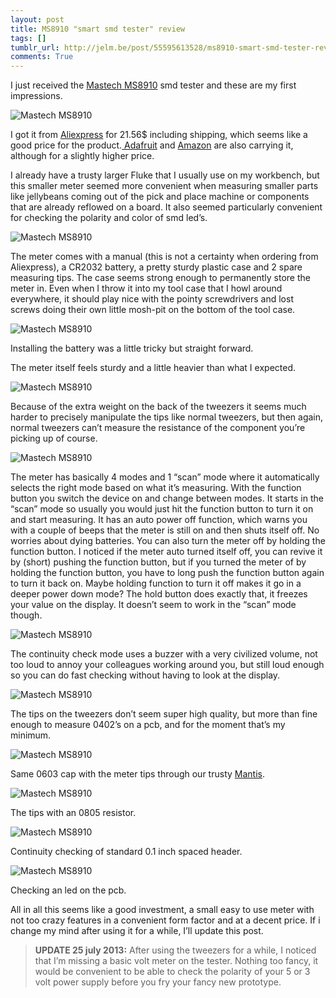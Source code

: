 ```yaml
---
layout: post
title: MS8910 "smart smd tester" review
tags: []
tumblr_url: http://jelm.be/post/55595613528/ms8910-smart-smd-tester-review
comments: True
---
```

I just received the [Mastech MS8910](http://www.p-mastech.com/index.php?page=shop.product_details&flypage=flypage.tpl&product_id=113&category_id=8&option=com_virtuemart&Itemid=29&vmcchk=1&Itemid=29) smd tester and these are my first impressions.

![Mastech MS8910](/images/2013-07-16-ms8910-smart-smd-tester-review-1.jpg)

I got it from [Aliexpress](http://www.aliexpress.com/item/FREE-shipping-High-quality-Smart-SMD-Tester-MS8910-3000-counts-LCD-display-Auto-Scanning-Auto-Ranging/547792706.html) for 21.56$ including shipping, which seems like a good price for the product.[ Adafruit](https://www.adafruit.com/products/1359) and [Amazon](http://www.amazon.com/s/ref=nb_sb_noss_1?url=search-alias%3Daps&field-keywords=ms8910) are also carrying it, although for a slightly higher price.

<!--more-->

I already have a trusty larger Fluke that I usually use on my workbench, but this smaller meter seemed more convenient when measuring smaller parts like jellybeans coming out of the pick and place machine or components that are already reflowed on a board. It also seemed particularly convenient for checking the polarity and color of smd led’s.

![Mastech MS8910](/images/2013-07-16-ms8910-smart-smd-tester-review-2.jpg)

The meter comes with a manual (this is not a certainty when ordering from Aliexpress), a CR2032 battery, a pretty sturdy plastic case and 2 spare measuring tips. The case seems strong enough to permanently store the meter in. Even when I throw it into my tool case that I howl around everywhere, it should play nice with the pointy screwdrivers and lost screws doing their own little mosh-pit on the bottom of the tool case.

![Mastech MS8910](/images/2013-07-16-ms8910-smart-smd-tester-review-3.jpg)

Installing the battery was a little tricky but straight forward.

The meter itself feels sturdy and a little heavier than what I expected.

![Mastech MS8910](/images/2013-07-16-ms8910-smart-smd-tester-review-4.jpg)

Because of the extra weight on the back of the tweezers it seems much harder to precisely manipulate the tips like normal tweezers, but then again, normal tweezers can’t measure the resistance of the component you’re picking up of course.

![Mastech MS8910](/images/2013-07-16-ms8910-smart-smd-tester-review-5.jpg)

The meter has basically 4 modes and 1 “scan” mode where it automatically selects the right mode based on what it’s measuring. With the function button you switch the device on and change between modes. It starts in the “scan” mode so usually you would just hit the function button to turn it on and start measuring. It has an auto power off function, which warns you with a couple of beeps that the meter is still on and then shuts itself off. No worries about dying batteries. You can also turn the meter off by holding the function button. I noticed if the meter auto turned itself off, you can revive it by (short) pushing the function button, but if you turned the meter of by holding the function button, you have to long push the function button again to turn it back on. Maybe holding function to turn it off makes it go in a deeper power down mode? The hold button does exactly that, it freezes your value on the display. It doesn’t seem to work in the “scan” mode though.

![Mastech MS8910](/images/2013-07-16-ms8910-smart-smd-tester-review-6.jpg)

The continuity check mode uses a buzzer with a very civilized volume, not too loud to annoy your colleagues working around you, but still loud enough so you can do fast checking without having to look at the display.

![Mastech MS8910](/images/2013-07-16-ms8910-smart-smd-tester-review-7.jpg)

The tips on the tweezers don’t seem super high quality, but more than fine enough to measure 0402’s on a pcb, and for the moment that’s my minimum.

![Mastech MS8910](/images/2013-07-16-ms8910-smart-smd-tester-review-8.jpg)

Same 0603 cap with the meter tips through our trusty [Mantis](http://www.visioneng.com/products/stereo-microscopes/mantis-elite-3d-eyepieceless-inspection-microscope).

![Mastech MS8910](/images/2013-07-16-ms8910-smart-smd-tester-review-9.jpg)

The tips with an 0805 resistor.

![Mastech MS8910](/images/2013-07-16-ms8910-smart-smd-tester-review-10.jpg)

Continuity checking of standard 0.1 inch spaced header.

![Mastech MS8910](/images/2013-07-16-ms8910-smart-smd-tester-review-11.jpg)

Checking an led on the pcb.

All in all this seems like a good investment, a small easy to use meter with not too crazy features in a convenient form factor and at a decent price. If i change my mind after using it for a while, I’ll update this post.

>**UPDATE 25 july 2013:**
>After using the tweezers for a while, I noticed that I’m missing a basic volt meter on the tester. Nothing too fancy, it would be convenient to be able to check the polarity of your 5 or 3 volt power supply before you fry your fancy new prototype.
